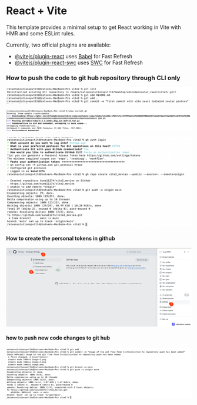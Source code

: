 # React + Vite

This template provides a minimal setup to get React working in Vite with HMR and some ESLint rules.

Currently, two official plugins are available:

- [@vitejs/plugin-react](https://github.com/vitejs/vite-plugin-react/blob/main/packages/plugin-react/README.md) uses [Babel](https://babeljs.io/) for Fast Refresh
- [@vitejs/plugin-react-swc](https://github.com/vitejs/vite-plugin-react-swc) uses [SWC](https://swc.rs/) for Fast Refresh

### How to push the code to git hub repository through CLI only 

![alt text](./readmeImages/image.png)

![alt text](./readmeImages/image-1.png)

![alt text](./readmeImages/image-2.png)

#### How to create the personal tokens in github 

![alt text](./readmeImages/image-3.png)

#### how to push new code changes to git hub 

![alt text](./readmeImages/image-4.png)

